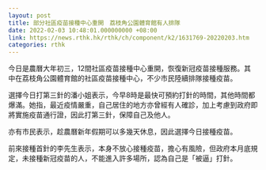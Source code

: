 ```yaml
---
layout: post
title: 部分社區疫苗接種中心重開　荔枝角公園體育館有人排隊
date: 2022-02-03 10:48:01.000000000 +08:00
link: https://news.rthk.hk/rthk/ch/component/k2/1631769-20220203.htm
categories: rthk
---
```


今日是農曆大年初三，12間社區疫苗接種中心重開，恢復新冠疫苗接種服務。其中在荔枝角公園體育館的社區疫苗接種中心，不少市民陸續排隊接種疫苗。

選擇今日打第三針的潘小姐表示，今早8時是最快可預約打針的時間，其他時間都爆滿。她指，最近疫情嚴重，自己居住的地方亦曾經有人確診，加上考慮到政府即將實施疫苗通行證，因此打第三針，保障自己及他人。

亦有市民表示，趁農曆新年假期可以多幾天休息，因此選擇今日接種疫苗。

前來接種首針的李先生表示，本身不放心接種疫苗，擔心有風險，但政府本月底規定，未接種新冠疫苗的人，不能進入許多場所，認為自己是「被逼」打針。

